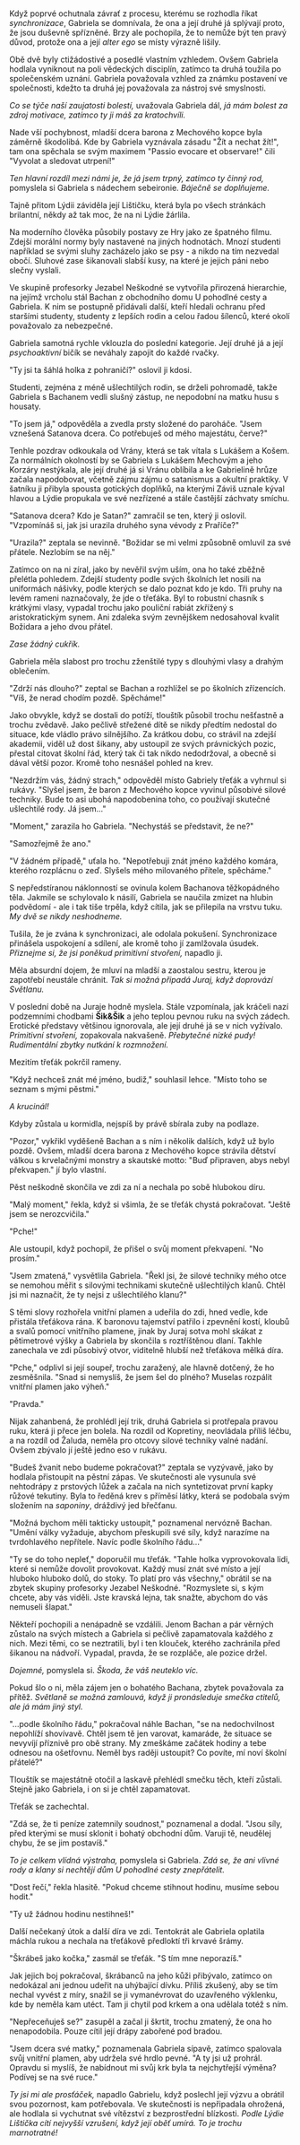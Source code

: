 #

Když poprvé ochutnala závrať z procesu, kterému se rozhodla říkat *synchronizace*, Gabriela se domnívala, že ona a její druhé já splývají proto, že jsou duševně spřízněné. Brzy ale pochopila, že to nemůže být ten pravý důvod, protože ona a její *alter ego* se místy výrazně lišily.

Obě dvě byly ctižádostivé a posedlé vlastním vzhledem. Ovšem Gabriela hodlala vyniknout na poli vědeckých disciplín, zatímco ta druhá toužila po společenském uznání. Gabriela považovala vzhled za známku postavení ve společnosti, kdežto ta druhá jej považovala za nástroj své smyslnosti.

*Co se týče naší zaujatosti bolestí,* uvažovala Gabriela dál, *já mám bolest za zdroj motivace, zatímco ty ji máš za kratochvíli.*

Nade vší pochybnost, mladší dcera barona z Mechového kopce byla záměrně škodolibá. Kde by Gabriela vyznávala zásadu "Žít a nechat žít!", tam ona spěchala se svým maximem "Passio evocare et observare!" čili "Vyvolat a sledovat utrpení!"

*Ten hlavní rozdíl mezi námi je, že já jsem trpný, zatímco ty činný rod,* pomyslela si Gabriela s nádechem sebeironie. *Báječně se doplňujeme.*

Tajně přitom Lýdii záviděla její Lištičku, která byla po všech stránkách brilantní, někdy až tak moc, že na ni Lýdie žárlila.

Na moderního člověka působily postavy ze Hry jako ze špatného filmu. Zdejší morální normy byly nastavené na jiných hodnotách. Mnozí studenti například se svými sluhy zacházelo jako se psy - a nikdo na tím nezvedal obočí. Sluhové zase šikanovali slabší kusy, na které je jejich páni nebo slečny vyslali.

Ve skupině profesorky Jezabel Neškodné se vytvořila přirozená hierarchie, na jejímž vrcholu stál Bachan z obchodního domu U pohodlné cesty a Gabriela. K nim se postupně přidávali další, kteří hledali ochranu před staršími studenty, studenty z lepších rodin a celou řadou šílenců, které okolí považovalo za nebezpečné.

Gabriela samotná rychle vklouzla do poslední kategorie. Její druhé já a její *psychoaktivní* bičík se neváhaly zapojit do každé rvačky.

"Ty jsi ta šáhlá holka z pohraničí?" oslovil ji kdosi.

Studenti, zejména z méně ušlechtilých rodin, se drželi pohromadě, takže Gabriela s Bachanem vedli slušný zástup, ne nepodobní na matku husu s housaty.

"To jsem já," odpověděla a zvedla prsty složené do paroháče. "Jsem vznešená Satanova dcera. Co potřebuješ od mého majestátu, červe?"

Tenhle pozdrav odkoukala od Vrány, která se tak vítala s Lukášem a Košem. Za normálních okolností by se Gabriela s Lukášem Mechovým a jeho Korzáry nestýkala, ale její druhé já si Vránu oblíbila a ke Gabrielině hrůze začala napodobovat, včetně zájmu zájmu o satanismus a okultní praktiky. V šatníku ji přibyla spousta gotických doplňků, na kterými Záviš uznale kýval hlavou a Lýdie propukala ve své nezřízené a stále častější záchvaty smíchu.

"Satanova dcera? Kdo je Satan?" zamračil se ten, který ji oslovil. "Vzpomínáš si, jak jsi urazila druhého syna vévody z Praříče?"

"Urazila?" zeptala se nevinně. "Božidar se mi velmi způsobně omluvil za své přátele. Nezlobím se na něj."

Zatímco on na ni zíral, jako by nevěřil svým uším, ona ho také zběžně přelétla pohledem. Zdejší studenty podle svých školních let nosili na uniformách nášivky, podle kterých se dalo poznat kdo je kdo. Tři pruhy na levém rameni naznačovaly, že jde o třeťáka. Byl to robustní chasník s krátkými vlasy, vypadal trochu jako pouliční rabiát zkřížený s aristokratickým synem. Ani zdaleka svým zevnějškem nedosahoval kvalit Božidara a jeho dvou přátel.

*Zase žádný cukřík.*

Gabriela měla slabost pro trochu zženštilé typy s dlouhými vlasy a drahým oblečením.

"Zdrží nás dlouho?" zeptal se Bachan a rozhlížel se po školních zřízencích. "Víš, že nerad chodím pozdě. Spěcháme!"

Jako obvykle, když se dostali do potíží, tlouštík působil trochu nešťastně a trochu zvědavě. Jako pečlivě střežené dítě se nikdy předtím nedostal do situace, kde vládlo právo silnějšího. Za krátkou dobu, co strávil na zdejší akademii, viděl už dost šikany, aby ustoupil ze svých právnických pozic, přestal citovat školní řád, který tak či tak nikdo nedodržoval, a obecně si dával větší pozor. Kromě toho nesnášel pohled na krev.

"Nezdržím vás, žádný strach," odpověděl místo Gabriely třeťák a vyhrnul si rukávy. "Slyšel jsem, že baron z Mechového kopce vyvinul působivé silové techniky. Bude to asi ubohá napodobenina toho, co používají skutečné ušlechtilé rody. Já jsem..."

"Moment," zarazila ho Gabriela. "Nechystáš se představit, že ne?"

"Samozřejmě že ano."

"V žádném případě," uťala ho. "Nepotřebuji znát jméno každého komára, kterého rozplácnu o zeď. Slyšels mého milovaného přítele, spěcháme."

S nepředstíranou náklonností se ovinula kolem Bachanova těžkopádného těla. Jakmile se schylovalo k násilí, Gabriela se naučila zmizet na hlubin podvědomí - ale i tak tiše trpěla, když cítila, jak se přilepila na vrstvu tuku. *My dvě se nikdy neshodneme.*

Tušila, že je zvána k synchronizaci, ale odolala pokušení. Synchronizace přinášela uspokojení a sdílení, ale kromě toho jí zamlžovala úsudek. *Přiznejme si, že jsi poněkud primitivní stvoření,* napadlo ji. 

Měla absurdní dojem, že mluví na mladší a zaostalou sestru, kterou je zapotřebí neustále chránit. *Tak si možná připadá Juraj, když doprovází Světlanu.*

V poslední době na Juraje hodně myslela. Stále vzpomínala, jak kráčeli nazí podzemními chodbami **Šik&Šik** a jeho teplou pevnou ruku na svých zádech. Erotické představy většinou ignorovala, ale její druhé já se v nich vyžívalo. *Primitivní stvoření,* zopakovala nakvašeně. *Přebytečné nízké pudy! Rudimentální zbytky nutkání k rozmnožení.*

Mezitím třeťák pokrčil rameny.

"Když nechceš znát mé jméno, budiž," souhlasil lehce. "Místo toho se seznam s mými pěstmi."

*A krucinál!*

Kdyby zůstala u kormidla, nejspíš by právě sbírala zuby na podlaze.

"Pozor," vykřikl vyděšeně Bachan a s ním i několik dalších, když už bylo pozdě. Ovšem, mladší dcera barona z Mechového kopce strávila dětství válkou s krvelačnými monstry a skautské motto: "Buď připraven, abys nebyl překvapen." jí bylo vlastní.

Pěst neškodně skončila ve zdi za ní a nechala po sobě hlubokou díru.

"Malý moment," řekla, když si všimla, že se třeťák chystá pokračovat. "Ještě jsem se nerozcvičila."

"Pche!"

Ale ustoupil, když pochopil, že přišel o svůj moment překvapení. "No prosím."

"Jsem zmatená," vysvětlila Gabriela. "Řekl jsi, že silové techniky mého otce se nemohou měřit s silovými technikami skutečně ušlechtilých klanů. Chtěl jsi mi naznačit, že ty nejsi z ušlechtilého klanu?"

S těmi slovy rozhořela vnitřní plamen a udeřila do zdi, hned vedle, kde přistála třeťákova rána. K baronovu tajemství patřilo i zpevnění kostí, kloubů a svalů pomocí vnitřního plamene, jinak by Juraj sotva mohl skákat z pětimetrové výšky a Gabriela by skončila s roztříštěnou dlaní. Takhle zanechala ve zdi působivý otvor, viditelně hlubší než třeťákova mělká díra.

"Pche," odplivl si její soupeř, trochu zaražený, ale hlavně dotčený, že ho zesměšnila. "Snad si nemyslíš, že jsem šel do plného? Muselas rozpálit vnitřní plamen jako výheň."

"Pravda."

Nijak zahanbená, že prohlédl její trik, druhá Gabriela si protřepala pravou ruku, která ji přece jen bolela. Na rozdíl od Kopretiny, neovládala příliš léčbu, a na rozdíl od Žaluda, neměla pro otcovy silové techniky valné nadání. Ovšem zbývalo jí ještě jedno eso v rukávu.

"Budeš žvanit nebo budeme pokračovat?" zeptala se vyzývavě, jako by hodlala přistoupit na pěstní zápas. Ve skutečnosti ale vysunula své nehtodrápy z prstových lůžek a začala na nich syntetizovat první kapky růžové tekutiny. Byla to ředěná krev s příměsí látky, která se podobala svým složením na *saponiny*, dráždivý jed břečťanu.

"Možná bychom měli takticky ustoupit," poznamenal nervózně Bachan. "Umění války vyžaduje, abychom přeskupili své síly, když narazíme na tvrdohlavého nepřítele. Navíc podle školního řádu..."

"Ty se do toho nepleť," doporučil mu třeťák. "Tahle holka vyprovokovala lidi, které si nemůže dovolit provokovat. Každý musí znát své místo a její hluboko hluboko dolů, do stoky. To platí pro vás všechny," obrátil se na zbytek skupiny profesorky Jezabel Neškodné. "Rozmyslete si, s kým chcete, aby vás viděli. Jste kravská lejna, tak snažte, abychom do vás nemuseli šlapat."

Někteří pochopili a nenápadně se vzdálili. Jenom Bachan a pár věrných zůstalo na svých místech a Gabriela si pečlivě zapamatovala každého z nich. Mezi těmi, co se neztratili, byl i ten klouček, kterého zachránila před šikanou na nádvoří. Vypadal, pravda, že se rozpláče, ale pozice držel.

*Dojemné,* pomyslela si. *Škoda, že váš neuteklo víc.*

Pokud šlo o ni, měla zájem jen o bohatého Bachana, zbytek považovala za přítěž. *Světlaně se možná zamlouvá, když ji pronásleduje smečka ctitelů, ale já mám jiný styl.*

"...podle školního řádu," pokračoval náhle Bachan, "se na nedochvilnost nepohlíží shovívavě. Chtěl jsem tě jen varovat, kamaráde, že situace se nevyvíjí příznivě pro obě strany. My zmeškáme začátek hodiny a tebe odnesou na ošetřovnu. Neměl bys raději ustoupit? Co povíte, mí noví školní přátelé?"

Tlouštík se majestátně otočil a laskavě přehlédl smečku těch, kteří zůstali. Stejně jako Gabriela, i on si je chtěl zapamatovat.

Třeťák se zachechtal.

"Zdá se, že ti peníze zatemnily soudnost," poznamenal a dodal. "Jsou síly, před kterými se musí sklonit i bohatý obchodní dům. Varuji tě, neudělej chybu, že se jim postavíš."

*To je celkem vlídná výstraha,* pomyslela si Gabriela. *Zdá se, že ani vlivné rody a klany si nechtějí dům U pohodlné cesty znepřátelit.*

"Dost řečí," řekla hlasitě. "Pokud chceme stihnout hodinu, musíme sebou hodit."

"Ty už žádnou hodinu nestihneš!"

Další nečekaný útok a další díra ve zdi. Tentokrát ale Gabriela oplatila máchla rukou a nechala na třeťákově předloktí tři krvavé šrámy.

"Škrábeš jako kočka," zasmál se třeťák. "S tím mne neporazíš."

Jak jejich boj pokračoval, škrábanců na jeho kůži přibývalo, zatímco on nedokázal ani jednou udeřit na uhýbající dívku. Příliš zkušený, aby se tím nechal vyvést z míry, snažil se ji vymanévrovat do uzavřeného výklenku, kde by neměla kam utéct. Tam ji chytil pod krkem a ona udělala totéž s ním.

"Nepřeceňuješ se?" zasupěl a začal ji škrtit, trochu zmatený, že ona ho nenapodobila. Pouze cítil její drápy zabořené pod bradou.

"Jsem dcera své matky," poznamenala Gabriela sípavě, zatímco spalovala svůj vnitřní plamen, aby udržela své hrdlo pevné. "A ty jsi už prohrál. Opravdu si myslíš, že nabídnout mi svůj krk byla ta nejchytřejší výměna? Podívej se na své ruce." 

*Ty jsi mi ale prosťáček,* napadlo Gabrielu, když poslechl její výzvu a obrátil svou pozornost, kam potřebovala. Ve skutečnosti is nepřipadala ohrožená, ale hodlala si vychutnat své vítězství z bezprostřední blízkosti. *Podle Lýdie Lištička cítí nejvyšší vzrušení, když její oběť umírá. To je trochu marnotratné!*